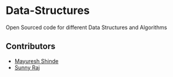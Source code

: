 # Data-Structures
Open Sourced code for different Data Structures and Algorithms

## Contributors
- [Mayuresh Shinde](https://github.com/Mayuresh-loves-cpp "GitHub Profile")
- [Sunny Raj](https://github.com/SunnyRaj84348 "GitHub Profile")
